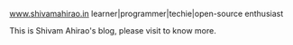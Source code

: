 www.shivamahirao.in
learner|programmer|techie|open-source enthusiast

This is Shivam Ahirao's blog, please visit to know more.
